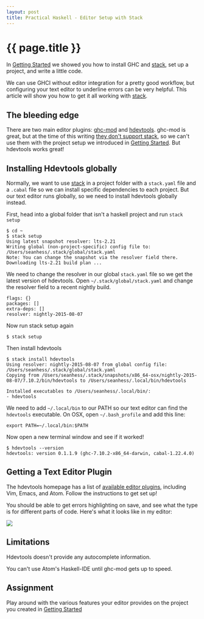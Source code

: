 ```yaml
---
layout: post
title: Practical Haskell - Editor Setup with Stack
---
```


{{ page.title }}
================

In [Getting Started][getting-started] we showed you how to install GHC and [stack][stack], set up a project, and write a little code.

We can use GHCI without editor integration for a pretty good workflow, but configuring your text editor to underline errors can be very helpful. This article will show you how to get it all working with [stack][stack].

The bleeding edge
-----------------

There are two main editor plugins: [ghc-mod][ghc-mod] and [hdevtools][hdevtools]. ghc-mod is great, but at the time of this writing [they don't support stack](https://github.com/kazu-yamamoto/ghc-mod/issues/498), so we can't use them with the project setup we introduced in [Getting Started][getting-started]. But hdevtools works great!

Installing Hdevtools globally
-----------------------------

Normally, we want to use [stack][stack] in a project folder with a `stack.yaml` file and a `.cabal` file so we can install specific dependencies to each project. But our text editor runs globally, so we need to install hdevtools globally instead.

First, head into a global folder that isn't a haskell project and run `stack setup`

    $ cd ~
    $ stack setup
    Using latest snapshot resolver: lts-2.21
    Writing global (non-project-specific) config file to: /Users/seanhess/.stack/global/stack.yaml
    Note: You can change the snapshot via the resolver field there.
    Downloading lts-2.21 build plan ...

We need to change the resolver in our global `stack.yaml` file so we get the latest version of hdevtools. Open `~/.stack/global/stack.yaml` and change the resolver field to a recent nightly build.

    flags: {}
    packages: []
    extra-deps: []
    resolver: nightly-2015-08-07

Now run stack setup again

    $ stack setup

Then install hdevtools

    $ stack install hdevtools
    Using resolver: nightly-2015-08-07 from global config file: /Users/seanhess/.stack/global/stack.yaml
    Copying from /Users/seanhess/.stack/snapshots/x86_64-osx/nightly-2015-08-07/7.10.2/bin/hdevtools to /Users/seanhess/.local/bin/hdevtools

    Installed executables to /Users/seanhess/.local/bin/:
    - hdevtools

We need to add `~/.local/bin` to our PATH so our text editor can find the `hdevtools` executable. On OSX, open `~/.bash_profile` and add this line:

    export PATH=~/.local/bin:$PATH

Now open a new terminal window and see if it worked!

    $ hdevtools --version
    hdevtools: version 0.1.1.9 (ghc-7.10.2-x86_64-darwin, cabal-1.22.4.0)

Getting a Text Editor Plugin
----------------------------

The hdevtools homepage has a list of [available editor plugins](https://github.com/schell/hdevtools#text-editor-integration), including Vim, Emacs, and Atom. Follow the instructions to get set up!

You should be able to get errors highlighting on save, and see what the type is for different parts of code. Here's what it looks like in my editor:

<img src="http://i.imgur.com/iKpRqPS.gifv"/>

Limitations
-----------

Hdevtools doesn't provide any autocomplete information.

You can't use Atom's Haskell-IDE until ghc-mod gets up to speed.

Assignment
----------

Play around with the various features your editor provides on the project you created in [Getting Started][getting-started]

[getting-started]: http://seanhess.github.io/2015/08/04/practical-haskell-getting-started.html
[ghc-mod]: http://www.mew.org/~kazu/proj/ghc-mod/en/
[hdevtools]: https://github.com/schell/hdevtools/
[stack]: https://github.com/commercialhaskell/stack

